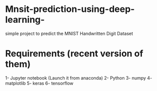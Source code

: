 # Mnsit-prediction-using-deep-learning-
 simple project to predict the MNIST Handwritten Digit Dataset
 
 # Requirements (recent version of them)
 
  1- Jupyter notebook (Launch it from anaconda)
  2- Python
  3- numpy
  4- matplotlib
  5- keras
  6- tensorflow
